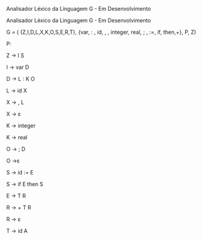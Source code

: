Analisador Léxico da Linguagem G - Em Desenvolvimento

Analisador Léxico da Linguagem G - Em Desenvolvimento



G = ( {Z,I,D,L,X,K,O,S,E,R,T}, {var, : , id, , , integer, real, ; , :=, if, then,+}, P, Z)



P:


Z → I S


I → var D


D → L : K O


L → id X


X → , L


X → ε


K → integer


K → real


O → ; D


O →ε


S → id := E


S → if E then S


E → T R


R → + T R


R → ε


T → id
A

